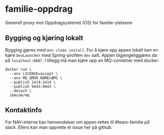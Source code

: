 # familie-oppdrag
Generell proxy mot Oppdragsystemet (OS) for familie-ytelsene

## Bygging og kjøring lokalt
Bygging gjøres med `mvn clean install`. For å kjøre opp appen lokalt kan en kjøre `DevLauncher` med Spring-profilen `dev` satt.
Appen tilgjengeliggjøres da på `localhost:8087`.
I tillegg må man kjøre opp en MQ-container med docker:
```
docker run \
  --env LICENSE=accept \
  --env MQ_QMGR_NAME=QM1 \
  --publish 1414:1414 \
  --publish 9443:9443 \
  --detach \
  ibmcom/mq
```

## Kontaktinfo
For NAV-interne kan henvendelser om appen rettes til #team-familie på slack. Ellers kan man opprette et issue her på github.
